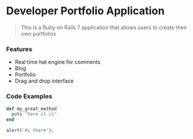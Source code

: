 # Developer Portfolio Application

> This is a Ruby on Rails 7 application that allows users to create their own portfolios

### Features

- Real time hat engine for comments
- Blog
- Portfolio
- Drag and drop interface

### Code Examples

```ruby
def my_great_method
  puts "here it is"
end
```

```javascript
alert('Hi there');
```
